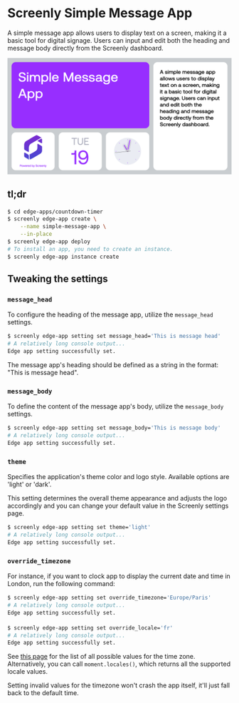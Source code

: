 # Screenly Simple Message App

A simple message app allows users to display text on a screen, making it a basic tool for digital signage. Users can input and edit both the heading and message body directly from the Screenly dashboard.

![Simple Message App](./static/img/message-app-preview.png)

## tl;dr

```bash
$ cd edge-apps/countdown-timer
$ screenly edge-app create \
    --name simple-message-app \
    --in-place
$ screenly edge-app deploy
# To install an app, you need to create an instance.
$ screenly edge-app instance create

```

## Tweaking the settings

### `message_head`

To configure the heading of the message app, utilize the `message_head` settings.

```bash
$ screenly edge-app setting set message_head='This is message head'
# A relatively long console output...
Edge app setting successfully set.
```
The message app's heading should be defined as a string in the format: "This is message head".

### `message_body`

To define the content of the message app's body, utilize the `message_body` settings.

```bash
$ screenly edge-app setting set message_body='This is message body'
# A relatively long console output...
Edge app setting successfully set.
```

### `theme`

Specifies the application's theme color and logo style. Available options are 'light' or 'dark'.

This setting determines the overall theme appearance and adjusts the logo accordingly and you can change your default value in the Screenly settings page.

```bash
$ screenly edge-app setting set theme='light'
# A relatively long console output...
Edge app setting successfully set.
```

### `override_timezone`

For instance, if you want to clock app to display the current date and time in London,
run the following command:

```bash
$ screenly edge-app setting set override_timezone='Europe/Paris'
# A relatively long console output...
Edge app setting successfully set.

$ screenly edge-app setting set override_locale='fr'
# A relatively long console output...
Edge app setting successfully set.
```

See [this page](https://momentjs.com/) for the list of all possible values for the time zone.
Alternatively, you can call `moment.locales()`, which returns all the supported locale values.

Setting invalid values for the timezone won't crash the app itself, it'll just fall back to the default time.